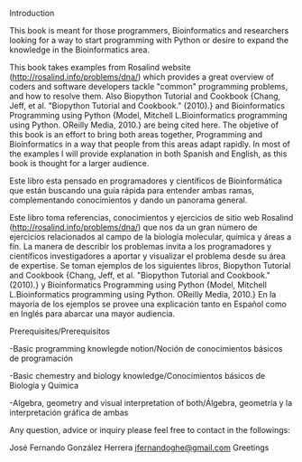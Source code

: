 Introduction

This book is meant for those programmers, Bioinformatics and researchers looking for a way to start programming with Python or desire to expand the knowledge in the Bioinformatics area.

This book takes examples from Rosalind website (http://rosalind.info/problems/dna/) which provides a great overview of coders and software developers tackle "common" programming problems, and how to resolve them. Also Biopython Tutorial and Cookbook {Chang, Jeff, et al. "Biopython Tutorial and Cookbook." (2010).} and Bioinformatics Programming using Python {Model, Mitchell L.Bioinformatics programming using Python. OReilly Media, 2010.} are being cited here. The objetive of this book is an effort to bring both areas together, Programming and Bioinformatics in a way that people from this areas adapt rapidly. In most of the examples I will provide explanation in both Spanish and English, as this book is thought for a larger audience.

Este libro esta pensado en programadores y científicos de Bioinformática que están buscando una guía rápida para entender ambas ramas, complementando conocimientos y dando un panorama general.

Este libro toma referencias, conocimientos y ejercicios de sitio web Rosalind (http://rosalind.info/problems/dna/) que nos da un gran número de ejercicios relacionados al campo de la biología molecular, química y áreas a fín. La manera de describir los problemas invita a los programadores y científicos investigadores a aportar y visualizar el problema desde su área de expertise. Se toman ejemplos de los siguientes libros, Biopython Tutorial and Cookbook {Chang, Jeff, et al. "Biopython Tutorial and Cookbook." (2010).} y Bioinformatics Programming using Python {Model, Mitchell L.Bioinformatics programming using Python. OReilly Media, 2010.} En la mayoría de los ejemplos se provee una explicación tanto en Español como en Inglés para abarcar una mayor audiencia.

Prerequisites/Prerequisitos

-Basic programming knowlegde notion/Noción de conocimientos básicos de programación

-Basic chemestry and biology knowledge/Conocimientos básicos de Biología y Química

-Algebra, geometry and visual interpretation of both/Álgebra, geometría y la interpretación gráfica de ambas


Any question, advice or inquiry please feel free to contact in the followings:

José Fernando González Herrera
jfernandoghe@gmail.com
Greetings
